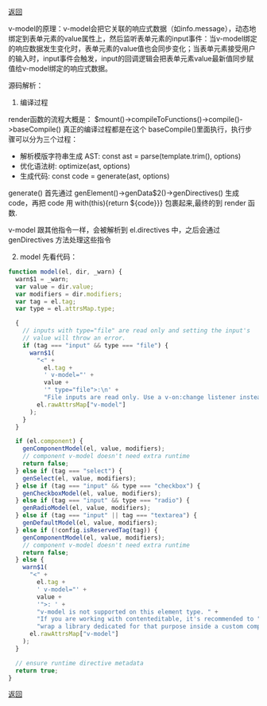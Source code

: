 [返回](./index.md)

v-model的原理：v-model会把它关联的响应式数据（如info.message），动态地绑定到表单元素的value属性上，然后监听表单元素的input事件：当v-model绑定的响应数据发生变化时，表单元素的value值也会同步变化；当表单元素接受用户的输入时，input事件会触发，input的回调逻辑会把表单元素value最新值同步赋值给v-model绑定的响应式数据。

源码解析：

1. 编译过程

render函数的流程大概是：
$mount()->compileToFunctions()->compile()->baseCompile()
真正的编译过程都是在这个 baseCompile()里面执行，执行步骤可以分为三个过程：

- 解析模版字符串生成 AST: const ast = parse(template.trim(), options)
- 优化语法树: optimize(ast, options)
- 生成代码: const code = generate(ast, options)

generate() 首先通过 genElement()->genData$2()->genDirectives() 生成 code，再把 code 用 with(this){return ${code}}} 包裹起来,最终的到 render 函数.

v-model 跟其他指令一样，会被解析到 el.directives 中，之后会通过 genDirectives 方法处理这些指令

2. model
   先看代码：

```javascript
function model(el, dir, _warn) {
  warn$1 = _warn;
  var value = dir.value;
  var modifiers = dir.modifiers;
  var tag = el.tag;
  var type = el.attrsMap.type;

  {
    // inputs with type="file" are read only and setting the input's
    // value will throw an error.
    if (tag === "input" && type === "file") {
      warn$1(
        "<" +
          el.tag +
          ' v-model="' +
          value +
          '" type="file">:\n' +
          "File inputs are read only. Use a v-on:change listener instead.",
        el.rawAttrsMap["v-model"]
      );
    }
  }

  if (el.component) {
    genComponentModel(el, value, modifiers);
    // component v-model doesn't need extra runtime
    return false;
  } else if (tag === "select") {
    genSelect(el, value, modifiers);
  } else if (tag === "input" && type === "checkbox") {
    genCheckboxModel(el, value, modifiers);
  } else if (tag === "input" && type === "radio") {
    genRadioModel(el, value, modifiers);
  } else if (tag === "input" || tag === "textarea") {
    genDefaultModel(el, value, modifiers);
  } else if (!config.isReservedTag(tag)) {
    genComponentModel(el, value, modifiers);
    // component v-model doesn't need extra runtime
    return false;
  } else {
    warn$1(
      "<" +
        el.tag +
        ' v-model="' +
        value +
        '">: ' +
        "v-model is not supported on this element type. " +
        "If you are working with contenteditable, it's recommended to " +
        "wrap a library dedicated for that purpose inside a custom component.",
      el.rawAttrsMap["v-model"]
    );
  }

  // ensure runtime directive metadata
  return true;
}
```



[返回](./index.md)